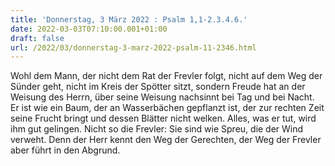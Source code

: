 ```yaml
---
title: 'Donnerstag, 3 März 2022 : Psalm 1,1-2.3.4.6.'
date: 2022-03-03T07:10:00.001+01:00
draft: false
url: /2022/03/donnerstag-3-marz-2022-psalm-11-2346.html
---
```


Wohl dem Mann, der nicht dem Rat der Frevler folgt, nicht auf dem Weg der Sünder geht, nicht im Kreis der Spötter sitzt, sondern Freude hat an der Weisung des Herrn, über seine Weisung nachsinnt bei Tag und bei Nacht. Er ist wie ein Baum, der an Wasserbächen gepflanzt ist, der zur rechten Zeit seine Frucht bringt und dessen Blätter nicht welken. Alles, was er tut, wird ihm gut gelingen. Nicht so die Frevler: Sie sind wie Spreu, die der Wind verweht. Denn der Herr kennt den Weg der Gerechten, der Weg der Frevler aber führt in den Abgrund.